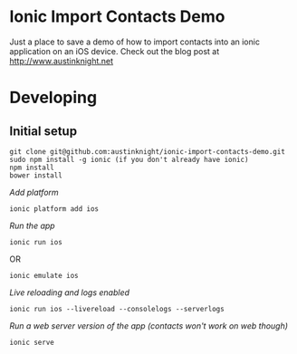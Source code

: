 # Ionic Import Contacts Demo

Just a place to save a demo of how to import contacts into an ionic application on an iOS device. Check out the blog post at http://www.austinknight.net

# Developing

## Initial setup

    git clone git@github.com:austinknight/ionic-import-contacts-demo.git
    sudo npm install -g ionic (if you don't already have ionic)
    npm install
    bower install

*Add platform*
    
    ionic platform add ios

*Run the app*

    ionic run ios
OR

    ionic emulate ios

*Live reloading and logs enabled*
    
    ionic run ios --livereload --consolelogs --serverlogs


*Run a web server version of the app (contacts won't work on web though)*

    ionic serve
